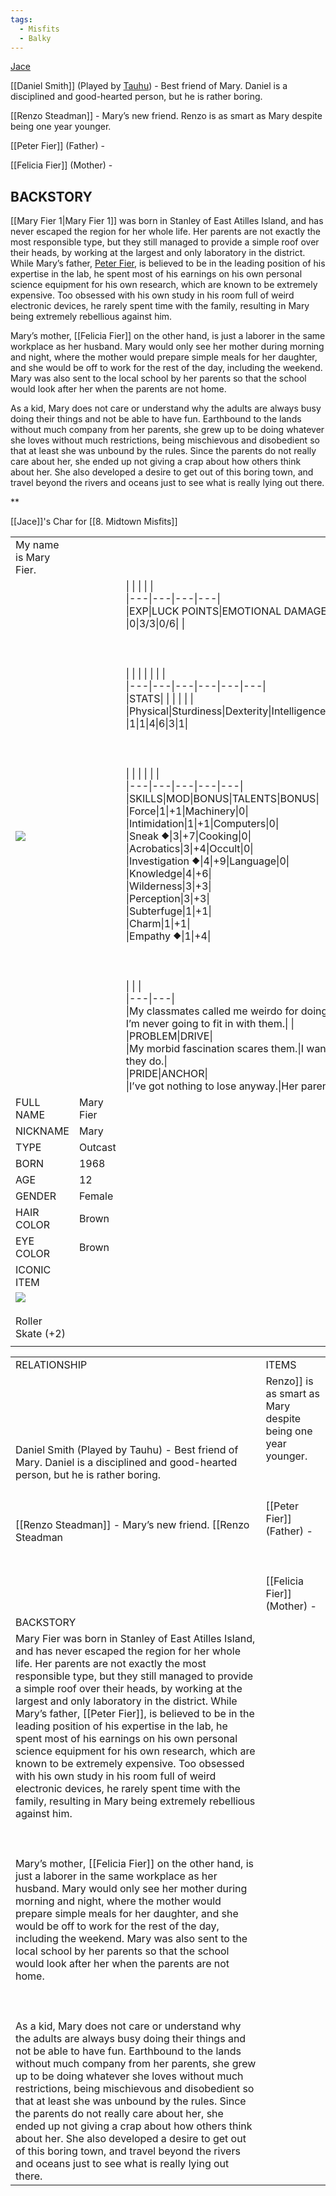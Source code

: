 ```yaml
---
tags:
  - Misfits
  - Balky
---
```

[Jace](Jace.md)

[[Daniel Smith]] (Played by [Tauhu](Tauhu.md)) - Best friend of Mary. Daniel is a disciplined and good-hearted person, but he is rather boring.

[[Renzo Steadman]] - Mary’s new friend. Renzo is as smart as Mary despite being one year younger.

[[Peter Fier]] (Father) - 

[[Felicia Fier]] (Mother) - 


## BACKSTORY

[[Mary Fier 1|Mary Fier 1]] was born in Stanley of East Atilles Island, and has never escaped the region for her whole life. Her parents are not exactly the most responsible type, but they still managed to provide a simple roof over their heads, by working at the largest and only laboratory in the district. While Mary’s father, [Peter Fier](Peter%20Fier.md), is believed to be in the leading position of his expertise in the lab, he spent most of his earnings on his own personal science equipment for his own research, which are known to be extremely expensive. Too obsessed with his own study in his room full of weird electronic devices, he rarely spent time with the family, resulting in Mary being extremely rebellious against him.  

Mary’s mother, [[Felicia Fier]] on the other hand, is just a laborer in the same workplace as her husband. Mary would only see her mother during morning and night, where the mother would prepare simple meals for her daughter, and she would be off to work for the rest of the day, including the weekend. Mary was also sent to the local school by her parents so that the school would look after her when the parents are not home.
  

As a kid, Mary does not care or understand why the adults are always busy doing their things and not be able to have fun. Earthbound to the lands without much company from her parents, she grew up to be doing whatever she loves without much restrictions, being mischievous and disobedient so that at least she was unbound by the rules. Since the parents do not really care about her, she ended up not giving a crap about how others think about her. She also developed a desire to get out of this boring town, and travel beyond the rivers and oceans just to see what is really lying out there.











**

[[Jace]]'s Char for [[8. Midtown Misfits]]

|   |   |   |
|---|---|---|
|My name is Mary Fier.|   |   |
|![](https://lh7-us.googleusercontent.com/8Vh9l-gWHpMMjJXijFIAfLBeYACKSp3RQkcKPBz1gtYDhN0sWaH9azezywNr3pup7hpST_HUF_tcJmY3mSxQwGpQOUh5Zk6j0gysTvo2DBEbuoZse7J9B81-dPmjaOmO3M6FpJikmlnQZUcrOK6Tsg)|   |\|   \|   \|   \|   \|<br>\|---\|---\|---\|---\|<br>\|EXP\|LUCK POINTS\|EMOTIONAL DAMAGE\|   \|<br>\|0\|3/3\|0/6\|   \|<br><br>  <br><br>\|   \|   \|   \|   \|   \|   \|<br>\|---\|---\|---\|---\|---\|---\|<br>\|STATS\|   \|   \|   \|   \|   \|<br>\|Physical\|Sturdiness\|Dexterity\|Intelligence\|Wisdom\|Charisma\|<br>\|1\|1\|4\|6\|3\|1\|<br><br>  <br><br>\|   \|   \|   \|   \|   \|<br>\|---\|---\|---\|---\|---\|<br>\|SKILLS\|MOD\|BONUS\|TALENTS\|BONUS\|<br>\|Force\|1\|+1\|Machinery\|0\|<br>\|Intimidation\|1\|+1\|Computers\|0\|<br>\|Sneak ⯁\|3\|+7\|Cooking\|0\|<br>\|Acrobatics\|3\|+4\|Occult\|0\|<br>\|Investigation ⯁\|4\|+9\|Language\|0\|<br>\|Knowledge\|4\|+6\|<br>\|Wilderness\|3\|+3\|<br>\|Perception\|3\|+3\|<br>\|Subterfuge\|1\|+1\|<br>\|Charm\|1\|+1\|<br>\|Empathy ⯁\|1\|+4\|<br><br>  <br><br>\|   \|   \|<br>\|---\|---\|<br>\|My classmates called me weirdo for doing what I love to do. I’m never going to fit in with them.\|   \|<br>\|PROBLEM\|DRIVE\|<br>\|My morbid fascination scares them.\|I wanna be part of what they do.\|<br>\|PRIDE\|ANCHOR\|<br>\|I’ve got nothing to lose anyway.\|Her parents.\||
|FULL NAME|Mary Fier|
|NICKNAME|Mary|
|TYPE|Outcast|
|BORN|1968|
|AGE|12|
|GENDER|Female|
|HAIR COLOR|Brown|
|EYE COLOR|Brown|
|ICONIC ITEM|   |
|![](https://lh7-us.googleusercontent.com/FRmzAFEe2bS5DwXgu7KH6xcOfAwXKAPAgU_c61shXikQ9gXtYcY_kim33US-QD0PAVi_oy7Y9vq2zt-9Yh98aN15OTqS1IDv74q1GfZ4m3bj5In8RXG2MNjq5TM-mPrgWm3i5ZM4AezlVNQwaeg4qg)<br><br>Roller Skate (+2)|   |
||   |

  

|   |   |
|---|---|
|RELATIONSHIP|ITEMS|
|Daniel Smith (Played by Tauhu) - Best friend of Mary. Daniel is a disciplined and good-hearted person, but he is rather boring.<br><br>  <br><br>[[Renzo Steadman]] - Mary’s new friend. [[Renzo Steadman|Renzo]] is as smart as Mary despite being one year younger.<br><br>  <br><br>[[Peter Fier]] (Father) - <br><br>  <br><br>[[Felicia Fier]] (Mother) -||
|BACKSTORY|   |
|Mary Fier was born in Stanley of East Atilles Island, and has never escaped the region for her whole life. Her parents are not exactly the most responsible type, but they still managed to provide a simple roof over their heads, by working at the largest and only laboratory in the district. While Mary’s father, [[Peter Fier]], is believed to be in the leading position of his expertise in the lab, he spent most of his earnings on his own personal science equipment for his own research, which are known to be extremely expensive. Too obsessed with his own study in his room full of weird electronic devices, he rarely spent time with the family, resulting in Mary being extremely rebellious against him.<br><br>  <br><br>Mary’s mother, [[Felicia Fier]] on the other hand, is just a laborer in the same workplace as her husband. Mary would only see her mother during morning and night, where the mother would prepare simple meals for her daughter, and she would be off to work for the rest of the day, including the weekend. Mary was also sent to the local school by her parents so that the school would look after her when the parents are not home.<br><br>  <br><br>As a kid, Mary does not care or understand why the adults are always busy doing their things and not be able to have fun. Earthbound to the lands without much company from her parents, she grew up to be doing whatever she loves without much restrictions, being mischievous and disobedient so that at least she was unbound by the rules. Since the parents do not really care about her, she ended up not giving a crap about how others think about her. She also developed a desire to get out of this boring town, and travel beyond the rivers and oceans just to see what is really lying out there.|   |